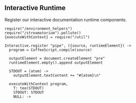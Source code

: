 Interactive Runtime
-------------------

Register our interactive documentation runtime components.

    require("/environment_helpers")
    require("/streamatorium").pollute()
    {executeWithContext} = require("/util")

    Interactive.register "pipe", ({source, runtimeElement}) ->
      program = CoffeeScript.compile(source)

      outputElement = document.createElement "pre"
      runtimeElement.empty().append outputElement

      STDOUT = (atom) ->
        outputElement.textContent += "#{atom}\n"

      executeWithContext program,
        T: tee(STDOUT)
        STDOUT: STDOUT
        NULL: ->

